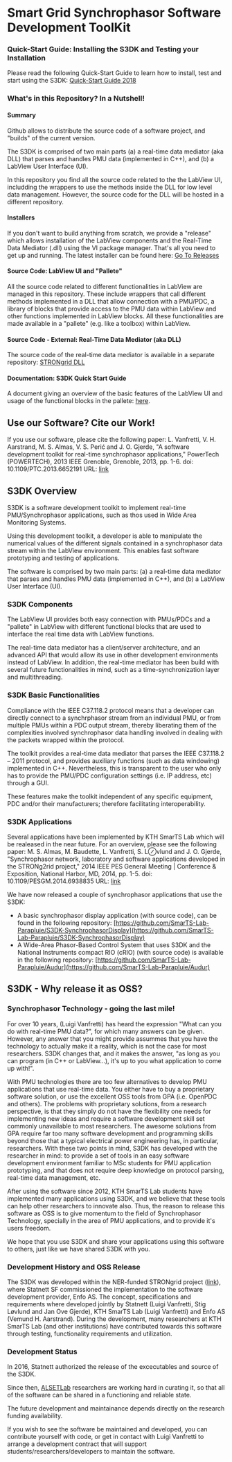 ﻿# [](https://github.com/ALSETLab/S3DK#smart-grid-synchrophasor-software-development-toolkit)Smart Grid Synchrophasor Software Development ToolKit

### [](https://github.com/ALSETLab/S3DK#quick-start-guide-installing-the-s3dk-and-testing-your-installation)Quick-Start Guide: Installing the S3DK and Testing your Installation

Please read the following Quick-Start Guide to learn how to install, test and start using the S3DK:  [Quick-Start Guide 2018](https://www.notion.so/Quick-Start-Guide-Installing-the-S3DK-and-Testing-your-Installation-f791d8c2e9d7402ab6a820e065dd93e2)

### [](https://github.com/ALSETLab/S3DK#whats-in-this-repository-in-a-nutshell)What's in this Repository? In a Nutshell!

#### [](https://github.com/ALSETLab/S3DK#summary)Summary

Github allows to distribute the source code of a software project, and "builds" of the current version.

The S3DK is comprised of two main parts (a) a real-time data mediator (aka DLL) that parses and handles PMU data (implemented in C++), and (b) a LabView User Interface (UI).

In this repository you find all the source code related to the the LabView UI, includding the wrappers to use the methods inside the DLL for low level data management. However, the source code for the DLL will be hosted in a different repository.

#### [](https://github.com/ALSETLab/S3DK#installers)Installers

If you don't want to build anything from scratch, we provide a "release" which allows installation of the LabView components and the Real-Time Data Mediator (.dll) using the VI package manager. That's all you need to get up and running. The latest installer can be found here:  [Go To Releases](https://github.com/SmarTS-Lab-Parapluie/S3DK/releases)

#### [](https://github.com/ALSETLab/S3DK#source-code-labview-ui-and-pallete)Source Code: LabView UI and "Pallete"

All the source code related to different functionalities in LabView are managed in this repository. These include wrappers that call different methods implemented in a DLL that allow connection with a PMU/PDC, a library of blocks that provide access to the PMU data within LabView and other functions implemented in LabView blocks. All these functionalities are made available in a "pallete" (e.g. like a toolbox) within LabView.

#### [](https://github.com/ALSETLab/S3DK#source-code---external-real-time-data-mediator-aka-dll)Source Code - External: Real-Time Data Mediator (aka DLL)

The source code of the real-time data mediator is available in a separate repository:  [STRONgrid DLL](https://github.com/ALSETLab/S3DK-STRONGgrid)

#### [](https://github.com/ALSETLab/S3DK#documentation-s3dk-quick-start-guide)Documentation: S3DK Quick Start Guide

A document giving an overview of the basic features of the LabView UI and usage of the functional blocks in the pallete:  [here](https://github.com/SmarTS-Lab-Parapluie/S3DK/tree/master/Documentation).

## [](https://github.com/ALSETLab/S3DK#use-our-software-cite-our-work)Use our Software? Cite our Work!

If you use our software, please cite the following paper: L. Vanfretti, V. H. Aarstrand, M. S. Almas, V. S. Perić and J. O. Gjerde, "A software development toolkit for real-time synchrophasor applications," PowerTech (POWERTECH), 2013 IEEE Grenoble, Grenoble, 2013, pp. 1-6. doi: 10.1109/PTC.2013.6652191 URL:  [link](http://ieeexplore.ieee.org/stamp/stamp.jsp?tp=&arnumber=6652191&isnumber=6652052)

## [](https://github.com/ALSETLab/S3DK#s3dk-overview)S3DK Overview

S3DK is a software development toolkit to implement real-time PMU/Synchrophasor applications, such as thos used in Wide Area Monitoring Systems.

Using this development toolkit, a developer is able to manipulate the numerical values of the different signals contained in a synchrophasor data stream within the LabView environment. This enables fast software prototyping and testing of applications.

The software is comprised by two main parts: (a) a real-time data mediator that parses and handles PMU data (implemented in C++), and (b) a LabView User Interface (UI).

### [](https://github.com/ALSETLab/S3DK#s3dk-components)S3DK Components

The LabView UI provides both easy connection with PMUs/PDCs and a "pallete" in LabView with different functional blocks that are used to interface the real time data with LabView functions.

The real-time data mediator has a client/server architecture, and an advanced API that would allow its use in other development environments instead of LabView. In addition, the real-time mediator has been build with several future functionalities in mind, such as a time-synchronization layer and multithreading.

### [](https://github.com/ALSETLab/S3DK#s3dk-basic-functionalities)S3DK Basic Functionalities

Compliance with the IEEE C37.118.2 protocol means that a developer can directly connect to a synchrphasor stream from an individual PMU, or from multiple PMUs within a PDC output stream, thereby liberating them of the complexities involved synchrophasor data handling involved in dealing with the packets wrapped within the protocol.

The toolkit provides a real-time data mediator that parses the IEEE C37.118.2 – 2011 protocol, and provides auxiliary functions (such as data windowing) implemented in C++. Nevertheless, this is transparent to the user who only has to provide the PMU/PDC configuration settings (i.e. IP address, etc) through a GUI.

These features make the toolkit independent of any specific equipment, PDC and/or their manufacturers; therefore facilitating interoperability.

### [](https://github.com/ALSETLab/S3DK#s3dk-applications)S3DK Applications

Several applications have been implemented by KTH SmarTS Lab which will be realeased in the near future. For an overview, please see the following paper: M. S. Almas, M. Baudette, L. Vanfretti, S. L⊘vlund and J. O. Gjerde, "Synchrophasor network, laboratory and software applications developed in the STRONg2rid project," 2014 IEEE PES General Meeting | Conference & Exposition, National Harbor, MD, 2014, pp. 1-5. doi: 10.1109/PESGM.2014.6938835 URL:  [link](http://ieeexplore.ieee.org/stamp/stamp.jsp?tp=&arnumber=6938835&isnumber=6938773)

We have now released a couple of synchrophasor applications that use the S3DK:

-   A basic synchrophasor display application (with source code), can be found in the following repository:  [https://github.com/SmarTS-Lab-Parapluie/S3DK-SynchrophasorDisplay](https://github.com/SmarTS-Lab-Parapluie/S3DK-SynchrophasorDisplay)
-   A Wide-Area Phasor-Based Control System that uses S3DK and the National Instruments compact RIO (cRIO) (with source code) is available in the following repository:  [https://github.com/SmarTS-Lab-Parapluie/Audur](https://github.com/SmarTS-Lab-Parapluie/Audur)

## [](https://github.com/ALSETLab/S3DK#s3dk---why-release-it-as-oss)S3DK - Why release it as OSS?

### [](https://github.com/ALSETLab/S3DK#synchrophasor-technology---going-the-last-mile)Synchrophasor Technology - going the last mile!

For over 10 years, (Luigi Vanfretti) has heard the expression "What can you do with real-time PMU data?", for which many answers can be given. However, any answer that you might provide assummes that you have the technology to actually make it a reality, which is not the case for most researchers. S3DK changes that, and it makes the answer, "as long as you can program (in C++ or LabView...), it's up to you what application to come up with!".

With PMU technologies there are too few alternatives to develop PMU applications that use real-time data. You either have to buy a proprietary software solution, or use the excellent OSS tools from GPA (i.e. OpenPDC and others). The problems with proprietary solutions, from a research perspective, is that they simply do not have the flexibility one needs for implementing new ideas and require a software development skill set commonly unavailable to most researchers. The awesome solutions from GPA require far too many software development and programming skills beyond those that a typical electrical power engineering has, in particular, researchers. With these two points in mind, S3DK has developed with the researcher in mind: to provide a set of tools in an easy software development environment familiar to MSc students for PMU application prototyping, and that does not require deep knowledge on protocol parsing, real-time data management, etc.

After using the software since 2012, KTH SmarTS Lab students have implemented many applications using S3DK, and we believe that these tools can help other researchers to innovate also. Thus, the reason to release this software as OSS is to give momentum to the field of Synchrophasor Technology, specially in the area of PMU applications, and to provide it's users freedom.

We hope that you use S3DK and share your applications using this software to others, just like we have shared S3DK with you.

### [](https://github.com/ALSETLab/S3DK#development-history-and-oss-release)Development History and OSS Release

The S3DK was developed within the NER-funded STRONgrid project ([link](http://www.nordicenergy.org/project/smart-transmission-grid-operation-and-control/)), where Statnett SF commissioned the implementation to the software development provider, Enfo AS. The concept, specifications and requirements where developed jointly by Statnett (Luigi Vanfretti, Stig Løvlund and Jan Ove Gjerde), KTH SmarTS Lab (Luigi Vanfretti) and Enfo AS (Vemund H. Aarstrand). During the development, many researchers at KTH SmarTS Lab (and other institutions) have contributed towards this software through testing, functionality requirements and utilization.

### [](https://github.com/ALSETLab/S3DK#development-status)Development Status

In 2016, Statnett authorized the release of the excecutables and source of the S3DK.

Since then,  [ALSETLab](http://alsetlab.com/)  researchers are working hard in curating it, so that all of the software can be shared in a functioning and reliable state.

The future development and maintainance depends directly on the research funding availability.

If you wish to see the software be maintained and developed, you can contribute yourself with code, or get in contact with Luigi Vanfretti to arrange a development contract that will support students/researchers/developers to maintain the software.
